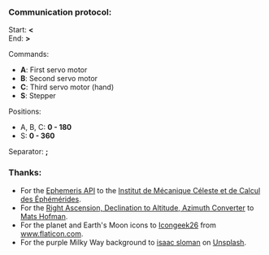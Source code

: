 ### Communication protocol:

Start: **<** <br/>
End: **>** <br/>

Commands:
- **A**: First servo motor
- **B**: Second servo motor
- **C**: Third servo motor (hand)
- **S**: Stepper

Positions:
- A, B, C: **0 - 180**
- S: **0 - 360**

Separator: **;**

### Thanks:
- For the <a href="https://ssp.imcce.fr/webservices/miriade/api/ephemcc/">Ephemeris API</a> to the <a href="https://www.imcce.fr/">Institut de Mécanique Céleste et de Calcul des Éphémérides</a>.
- For the <a href="https://gist.github.com/matshofman/4145718">Right Ascension, Declination to Altitude, Azimuth Converter</a> to <a href="https://github.com/matshofman">Mats Hofman</a>.
- For the planet and Earth's Moon icons to <span><a href="https://www.flaticon.com/authors/icongeek26" title="Icongeek26">Icongeek26</a> from <a href="https://www.flaticon.com/" title="Flaticon">www.flaticon.com</a></span>.
- For the purple Milky Way background to <span><a href="https://unsplash.com/@isaac_slo?utm_source=unsplash&amp;utm_medium=referral&amp;utm_content=creditCopyText">isaac sloman</a> on <a href="https://unsplash.com/?utm_source=unsplash&amp;utm_medium=referral&amp;utm_content=creditCopyText">Unsplash</a></span>.
